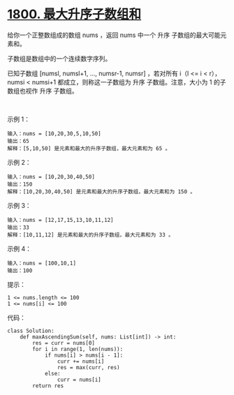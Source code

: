 # [1800. 最大升序子数组和](https://leetcode.cn/problems/maximum-ascending-subarray-sum/)

给你一个正整数组成的数组 nums ，返回 nums 中一个 升序 子数组的最大可能元素和。

子数组是数组中的一个连续数字序列。

已知子数组 [numsl, numsl+1, ..., numsr-1, numsr] ，若对所有 i（l <= i < r），numsi < numsi+1 都成立，则称这一子数组为 升序 子数组。注意，大小为 1 的子数组也视作 升序 子数组。

 

示例 1：
```
输入：nums = [10,20,30,5,10,50]
输出：65
解释：[5,10,50] 是元素和最大的升序子数组，最大元素和为 65 。
```
示例 2：
```
输入：nums = [10,20,30,40,50]
输出：150
解释：[10,20,30,40,50] 是元素和最大的升序子数组，最大元素和为 150 。 
```
示例 3：
```
输入：nums = [12,17,15,13,10,11,12]
输出：33
解释：[10,11,12] 是元素和最大的升序子数组，最大元素和为 33 。 
```
示例 4：
```
输入：nums = [100,10,1]
输出：100
```

提示：
```
1 <= nums.length <= 100
1 <= nums[i] <= 100
```

代码：
```python3
class Solution:
    def maxAscendingSum(self, nums: List[int]) -> int:
        res = curr = nums[0]
        for i in range(1, len(nums)):
            if nums[i] > nums[i - 1]:
                curr += nums[i]
                res = max(curr, res)
            else:
                curr = nums[i]
        return res
```